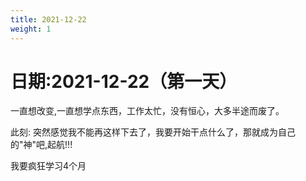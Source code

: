 ```yaml
---
title: 2021-12-22
weight: 1
---
```

# 日期:2021-12-22（第一天）
一直想改变,一直想学点东西，工作太忙，没有恒心，大多半途而废了。

此刻: 突然感觉我不能再这样下去了，我要开始干点什么了，那就成为自己的"神"吧,起航!!!

我要疯狂学习4个月